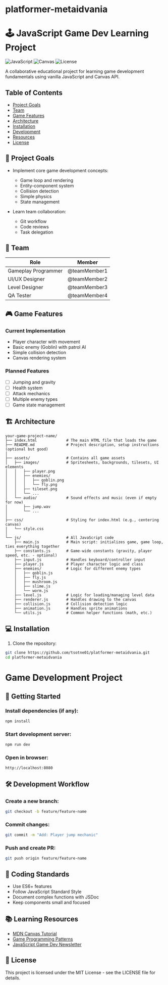 # platformer-metaidvania


# 🕹️ JavaScript Game Dev Learning Project

![JavaScript](https://img.shields.io/badge/JavaScript-ES6+-yellow.svg)
![Canvas](https://img.shields.io/badge/HTML5-Canvas-orange.svg)
![License](https://img.shields.io/badge/License-MIT-blue.svg)

A collaborative educational project for learning game development fundamentals using vanilla JavaScript and Canvas API.

## Table of Contents
- [Project Goals](#-project-goals)
- [Team](#-team)
- [Game Features](#-game-features)
- [Architecture](#-architecture)
- [Installation](#-installation)
- [Development](#-development)
- [Resources](#-learning-resources)
- [License](#-license)

## 🎯 Project Goals

- Implement core game development concepts:
  - Game loop and rendering
  - Entity-component system
  - Collision detection
  - Simple physics
  - State management

- Learn team collaboration:
  - Git workflow
  - Code reviews
  - Task delegation

## 👥 Team

| Role               | Member         |
|--------------------|----------------|
| Gameplay Programmer| @teamMember1   |
| UI/UX Designer     | @teamMember2   |
| Level Designer     | @teamMember3   |
| QA Tester          | @teamMember4   |

## 🎮 Game Features

### Current Implementation
- Player character with movement
- Basic enemy (Goblin) with patrol AI
- Simple collision detection
- Canvas rendering system

### Planned Features
- [ ] Jumping and gravity
- [ ] Health system
- [ ] Attack mechanics
- [ ] Multiple enemy types
- [ ] Game state management

## 🏗 Architecture
```
your-game-project-name/
├── index.html             # The main HTML file that loads the game
├── README.md              # Project description, setup instructions (optional but good)
│
├── assets/                # Contains all game assets
│   ├── images/            # Spritesheets, backgrounds, tilesets, UI elements
│   │   ├── player.png
│   │   ├── enemies/
│   │   │   ├── goblin.png
│   │   │   └── fly.png
│   │   ├── tileset.png
│   │   └── ...
│   └── audio/             # Sound effects and music (even if empty for now)
│       ├── jump.wav
│       └── ...
│
├── css/                   # Styling for index.html (e.g., centering canvas)
│   └── style.css
│
└── js/                    # All JavaScript code
    ├── main.js            # Main script: initializes game, game loop, ties everything together
    ├── constants.js       # Game-wide constants (gravity, player speed, etc. - optional)
    ├── input.js           # Handles keyboard/controller input
    ├── player.js          # Player character logic and class
    ├── enemies/           # Logic for different enemy types
    │   ├── goblin.js
    │   ├── fly.js
    │   ├── mushroom.js
    │   ├── slime.js
    │   └── worm.js
    ├── level.js           # Logic for loading/managing level data
    ├── renderer.js        # Handles drawing to the canvas
    ├── collision.js       # Collision detection logic
    ├── animation.js       # Handles sprite animations
    └── utils.js           # Common helper functions (math, etc.)
```

## 💻 Installation

1. Clone the repository:
```bash
git clone https://github.com/tsotne01/platformer-metaidvania.git
cd platformer-metaidvania
```

# Game Development Project

## 🚀 Getting Started

### Install dependencies (if any):
```bash
npm install
```

### Start development server:
```bash
npm run dev
```

### Open in browser:
```
http://localhost:8080
```

## 🛠 Development Workflow

### Create a new branch:
```bash
git checkout -b feature/feature-name
```

### Commit changes:
```bash
git commit -m "Add: Player jump mechanic"
```

### Push and create PR:
```bash
git push origin feature/feature-name
```

## 🎯 Coding Standards

- Use ES6+ features
- Follow JavaScript Standard Style
- Document complex functions with JSDoc
- Keep components small and focused

## 📚 Learning Resources

- [MDN Canvas Tutorial](https://developer.mozilla.org/en-US/docs/Web/API/Canvas_API/Tutorial)
- [Game Programming Patterns](http://gameprogrammingpatterns.com/)
- [JavaScript Game Dev Newsletter](https://gamedevelopment.substack.com/)

## 📜 License

This project is licensed under the MIT License - see the LICENSE file for details.
